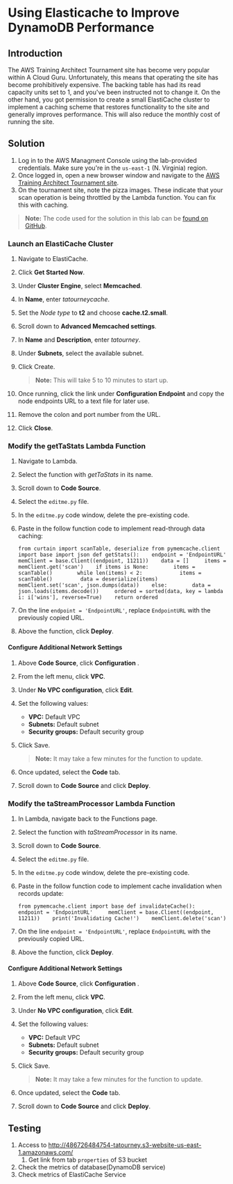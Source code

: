 # Using Elasticache to Improve DynamoDB Performance

## Introduction

The AWS Training Architect Tournament site has become very popular within A Cloud Guru. Unfortunately, this means that operating the site has become prohibitively expensive. The backing table has had its read capacity units set to 1, and you've been instructed not to change it. On the other hand, you got permission to create a small ElastiCache cluster to implement a caching scheme that restores functionality to the site and generally improves performance. This will also reduce the monthly cost of running the site.

## Solution

1. Log in to the AWS Managment Console using the lab-provided credentials. Make sure you're in the `us-east-1` (N. Virginia) region.
2. Once logged in, open a new browser window and navigate to the [AWS Training Architect Tournament site](http://814917293444-tatourney.s3-website-us-east-1.amazonaws.com/).
3. On the tournament site, note the pizza images. These indicate that your scan operation is being throttled by the Lambda function. You can fix this with caching.

> **Note:** The code used for the solution in this lab can be [found on GitHub](https://github.com/linuxacademy/content-dynamodb-deepdive/tree/master/labs/solutions/UsingElastiCachetoImproveDynamoDBPerformance).

### Launch an ElastiCache Cluster

1. Navigate to ElastiCache.

2. Click **Get Started Now**.

3. Under **Cluster Engine**, select **Memcached**.

4. In **Name**, enter *tatourneycache*.

5. Set the *Node type* to **t2** and choose **cache.t2.small**.

6. Scroll down to **Advanced Memcached settings**.

7. In **Name** and **Description**, enter *tatourney*.

8. Under **Subnets**, select the available subnet.

9. Click Create.

    > **Note:** This will take 5 to 10 minutes to start up.

10. Once running, click the link under **Configuration Endpoint** and copy the node endpoints URL to a text file for later use.

11. Remove the colon and port number from the URL.

12. Click **Close**.

### Modify the getTaStats Lambda Function

1. Navigate to Lambda.

2. Select the function with *getTaStats* in its name.

3. Scroll down to **Code Source**.

4. Select the `editme.py` file.

5. In the `editme.py` code window, delete the pre-existing code.

6. Paste in the follow function code to implement read-through data caching:

    `from curtain import scanTable, deserialize from pymemcache.client import base import json def getStats():    endpoint = 'EndpointURL'    memClient = base.Client((endpoint, 11211))    data = []     items = memClient.get('scan')    if items is None:        items = scanTable()        while len(items) < 2:            items = scanTable()         data = deserialize(items)         memClient.set('scan', json.dumps(data))    else:        data = json.loads(items.decode())     ordered = sorted(data, key = lambda i: i['wins'], reverse=True)    return ordered `

7. On the line `endpoint = 'EndpointURL'`, replace `EndpointURL` with the previously copied URL.

8. Above the function, click **Deploy**.

#### Configure Additional Network Settings

1. Above **Code Source**, click **Configuration** .

2. From the left menu, click **VPC**.

3. Under **No VPC configuration**, click **Edit**.

4. Set the following values:

    - **VPC:** Default VPC
    - **Subnets:** Default subnet
    - **Security groups:** Default security group

5. Click Save.

    > **Note:** It may take a few minutes for the function to update.

6. Once updated, select the **Code** tab.

7. Scroll down to **Code Source** and click **Deploy**.

### Modify the taStreamProcessor Lambda Function

1. In Lambda, navigate back to the Functions page.

2. Select the function with *taStreamProcessor* in its name.

3. Scroll down to **Code Source**.

4. Select the `editme.py` file.

5. In the `editme.py` code window, delete the pre-existing code.

6. Paste in the follow function code to implement cache invalidation when records update:

    `from pymemcache.client import base def invalidateCache():    endpoint = 'EndpointURL'     memClient = base.Client((endpoint, 11211))    print('Invalidating Cache!')    memClient.delete('scan') `

7. On the line `endpoint = 'EndpointURL'`, replace `EndpointURL` with the previously copied URL.

8. Above the function, click **Deploy**.

#### Configure Additional Network Settings

1. Above **Code Source**, click **Configuration** .

2. From the left menu, click **VPC**.

3. Under **No VPC configuration**, click **Edit**.

4. Set the following values:

    - **VPC:** Default VPC
    - **Subnets:** Default subnet
    - **Security groups:** Default security group

5. Click Save.

    > **Note:** It may take a few minutes for the function to update.

6. Once updated, select the **Code** tab.

7. Scroll down to **Code Source** and click **Deploy**.

## Testing



1. Access to http://486726484754-tatourney.s3-website-us-east-1.amazonaws.com/
    1. Get link from tab `properties` of S3 bucket
2. Check the metrics of database(DynamoDB service)
3. Check metrics of ElastiCache Service

